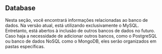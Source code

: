## Database

Nesta seção, você encontrará informações relacionadas ao banco de dados. Na versão atual, está utilizando exclusivamente o MySQL. Entretanto, está abertos à inclusão de outros bancos de dados no futuro. Caso haja a necessidade de adicionar outros bancos, como o PostgreSQL ou banco de dados NoSQL como o MongoDB, eles serão organizados em pastas específicas.
